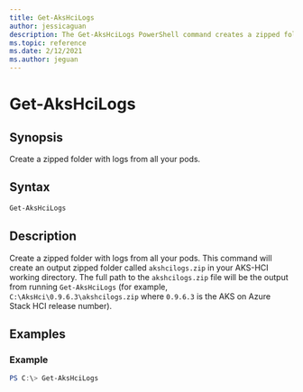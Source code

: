 ```yaml
---
title: Get-AksHciLogs
author: jessicaguan
description: The Get-AksHciLogs PowerShell command creates a zipped folder with logs from all your pods.
ms.topic: reference
ms.date: 2/12/2021
ms.author: jeguan
---
```


# Get-AksHciLogs

## Synopsis
Create a zipped folder with logs from all your pods. 


## Syntax

```powershell
Get-AksHciLogs
```

## Description
Create a zipped folder with logs from all your pods. This command will create an output zipped folder called `akshcilogs.zip` in your AKS-HCI working directory. The full path to the `akshcilogs.zip` file will be the output from running `Get-AksHciLogs` (for example, `C:\AksHci\0.9.6.3\akshcilogs.zip` where `0.9.6.3` is the AKS on Azure Stack HCI release number).

## Examples

### Example
```powershell
PS C:\> Get-AksHciLogs
```
